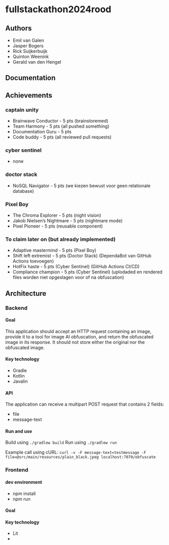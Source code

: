 # fullstackathon2024rood

## Authors

- Emil van Galen
- Jasper Bogers
- Rick Suijkerbuijk
- Quinton Weenink
- Gerald van den Hengel

## Documentation

## Achievements

### captain unity
- Brainwave Conductor - 5 pts (brainstoremed)
- Team Harmony - 5 pts (all pushed something)
- Documentation Guru - 5 pts
- Code buddy - 5 pts (all reviewed pull requests)

### cyber sentinel
- none

### doctor stack
- NoSQL Navigator - 5 pts (we kiezen bewust voor geen relationale database)

### Pixel Boy
- The Chroma Explorer - 5 pts (night vision)
- Jakob Nielsen’s Nightmare - 5 pts (nightmare mode)
- Pixel Pioneer - 5 pts (reusable component)

### To claim later on (but already implemented)
- Adaptive mastermind - 5 pts (Pixel Boy)
- Shift left extremist - 5 pts (Doctor Stack) (DependaBot van GitHub Actions toevoegen)
- HotFix haste - 5 pts (Cyber Sentinel) (GitHub Actions CI/CD)
- Compliance champion - 5 pts (Cyber Sentinel) (uplodaded en rendered files worden niet opgeslagen voor of na obfuscation)

## Architecture

### Backend

#### Goal
This application should accept an HTTP request containing an image, provide it to a tool for image AI obfuscation, and
return the obfuscated image in its response. It should not store either the original nor the obfuscated image.

#### Key technology
* Gradle
* Kotlin
* Javalin

#### API
The application can receive a multipart POST request that contains 2 fields:
- file
- message-text

#### Run and use

Build using `./gradlew build`
Run using `./gradlew run`

Example call using cURL:
`curl -v -F message-text=testmessage -F file=@src/main/resources/plain_black.jpeg localhost:7070/obfuscate`

### Frontend

#### dev environment
- npm install
- npm run

#### Goal

#### Key technology
* Lit
*
